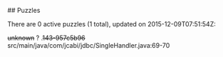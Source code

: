 <md xmlns="http://www.w3.org/1999/xhtml" etag="2-puzzles-xsd/init.xsl">## Puzzles

There are 0 active puzzles (1 total), updated on 2015-12-09T07:51:54Z:

<del>unknown</del> ?
.<del>143-957c5b96</del> src/main/java/com/jcabi/jdbc/SingleHandler.java:69-70
</md>